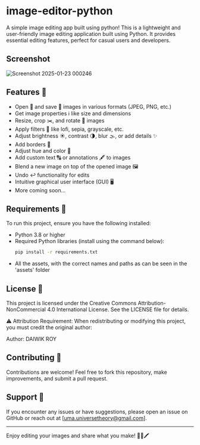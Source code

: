# image-editor-python
A simple image editing app built using python!
This is a lightweight and user-friendly image editing application built using Python. It provides essential editing features, perfect for casual users and developers.

## Screenshot

![Screenshot 2025-01-23 000246](https://github.com/user-attachments/assets/02d2c066-97a9-4120-acf7-d7d610602a4a)

## Features 🌟
- Open 📂 and save 💾 images in various formats (JPEG, PNG, etc.)
- Get image properties ℹ️ like size and dimensions
- Resize, crop ✂️, and rotate 🔁 images
- Apply filters 🎨 like lofi, sepia, grayscale, etc.
- Adjust brightness ☀️, contrast 🌗, blur 🌫️, or add details ✨
- Add borders 🔲
- Adjust hue and color 🌈
- Add custom text 🔠 or annotations 🖋️ to images
- Blend a new image on top of the opened image 🖼️
- Undo ↩️ functionality for edits
- Intuitive graphical user interface (GUI) 🖥️
- More coming soon...

## Requirements 🧩
To run this project, ensure you have the following installed:
- Python 3.8 or higher
- Required Python libraries (install using the command below):
  ```bash
  pip install -r requirements.txt
- All the assets, with the correct names and paths as can be seen in the 'assets' folder

  
## License 🪪
This project is licensed under the Creative Commons Attribution-NonCommercial 4.0 International License.
See the LICENSE file for details.

⚠️ Attribution Requirement:
When redistributing or modifying this project, you must credit the original author:

Author: DAIWIK ROY

## Contributing 🤝
Contributions are welcome!
Feel free to fork this repository, make improvements, and submit a pull request.

## Support 💬
If you encounter any issues or have suggestions, please open an issue on GitHub or reach out at [uma.universetheory@gmail.com].


---

Enjoy editing your images and share what you make! 🎨✨🖍️
